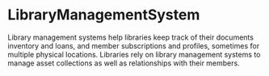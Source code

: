 # LibraryManagementSystem
Library management systems help libraries keep track of their documents inventory and loans, and member subscriptions and profiles, sometimes for multiple physical locations. Libraries rely on library management systems to manage asset collections as well as relationships with their members.
